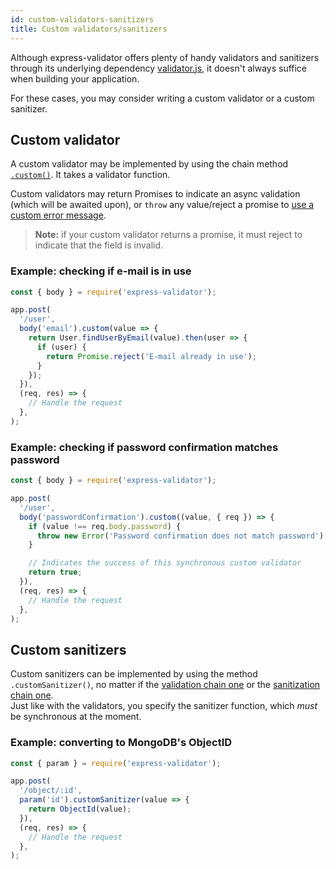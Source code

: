 ```yaml
---
id: custom-validators-sanitizers
title: Custom validators/sanitizers
---
```


Although express-validator offers plenty of handy validators and sanitizers through its underlying
dependency [validator.js](https://github.com/chriso/validator.js), it doesn't always suffice when
building your application.

For these cases, you may consider writing a custom validator or a custom sanitizer.

## Custom validator

A custom validator may be implemented by using the chain method [`.custom()`](api-validation-chain.md#customvalidator).
It takes a validator function.

Custom validators may return Promises to indicate an async validation (which will be awaited upon),
or `throw` any value/reject a promise to [use a custom error message](feature-error-messages.md#custom-validator-level).

> **Note:** if your custom validator returns a promise, it must reject to indicate that the field is invalid.

### Example: checking if e-mail is in use

```js
const { body } = require('express-validator');

app.post(
  '/user',
  body('email').custom(value => {
    return User.findUserByEmail(value).then(user => {
      if (user) {
        return Promise.reject('E-mail already in use');
      }
    });
  }),
  (req, res) => {
    // Handle the request
  },
);
```

### Example: checking if password confirmation matches password

```js
const { body } = require('express-validator');

app.post(
  '/user',
  body('passwordConfirmation').custom((value, { req }) => {
    if (value !== req.body.password) {
      throw new Error('Password confirmation does not match password');
    }

    // Indicates the success of this synchronous custom validator
    return true;
  }),
  (req, res) => {
    // Handle the request
  },
);
```

## Custom sanitizers

Custom sanitizers can be implemented by using the method `.customSanitizer()`, no matter if
the [validation chain one](api-validation-chain.md) or
the [sanitization chain one](api-sanitization-chain.md#customsanitizersanitizer).  
Just like with the validators, you specify the sanitizer function, which _must_ be synchronous at the
moment.

### Example: converting to MongoDB's ObjectID

```js
const { param } = require('express-validator');

app.post(
  '/object/:id',
  param('id').customSanitizer(value => {
    return ObjectId(value);
  }),
  (req, res) => {
    // Handle the request
  },
);
```
